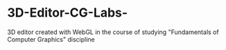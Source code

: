 # 3D-Editor-CG-Labs-
3D editor created with WebGL in the course of studying "Fundamentals of Computer Graphics" discipline
